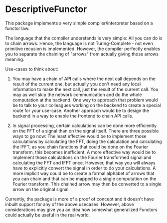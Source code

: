 # DescriptiveFunctor

This package implements a very simple compiler/interpreter based on a functor law.

The language that the compiler understands is very simple: All you can do is to chain arrows. Hence, the language is not Turing-Complete - not even primitive recusion is implemented. However, the compiler perfectly enables you to separate the chaining of "arrows" from actually giving those arrows meaning.

Use-cases to think about:

1. You may have a chain of API calls where the next call depends on the result of the current one, but actually you don't need any local information to make the next call, just the result of the current call. You may as well skip the network communication and do the whole computation at the backend. One way to approach that problem would be to talk to your colleagues working on the backend to create a special route for your use-case. Another approach would be to design the backend in a way to enable the frontend to chain API calls.

2. In signal processing, certain calculations can be done more efficiently on the FFT of a signal than on the signal itself. There are three possible ways to go now: The least effective would be to implement those calculations by calculating the FFT, doing the calculation and calculating the IFFT; as you chain functions that could be done on the Fourier transform, this becomes inefficient. A more effective way would be to implement those calculations on the Fourier transformed signal and calculating the FFT and IFFT once. However, that way you will always have to explicitly convert the signal in order to do your calculations. A more implicit way could be to create a formal alphabet of arrows that you can chain and that can be mapped to a single computation on the Fourier transform. This chained arrow may then be converted to a single arrow on the original signal.

Currently, the package is more of a proof of concept and it doesn't have inbuilt support for any of the above usecases. However, above considerations may give you an idea how somewhat generalized Functors could actually be useful in the real world.
